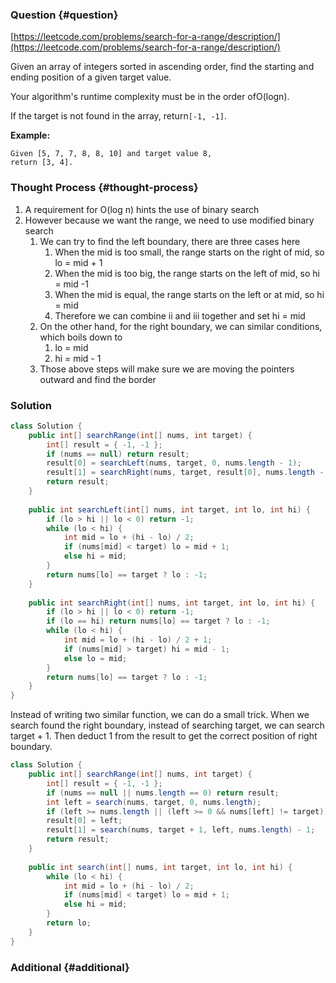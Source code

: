 ### Question {#question}

[https://leetcode.com/problems/search-for-a-range/description/](https://leetcode.com/problems/search-for-a-range/description/)

Given an array of integers sorted in ascending order, find the starting and ending position of a given target value.

Your algorithm's runtime complexity must be in the order ofO\(logn\).

If the target is not found in the array, return`[-1, -1]`.

**Example:**

```
Given [5, 7, 7, 8, 8, 10] and target value 8,
return [3, 4].
```

### Thought Process {#thought-process}

1. A requirement for O\(log n\) hints the use of binary search
2. However because we want the range, we need to use modified binary search
   1. We can try to find the left boundary, there are three cases here
      1. When the mid is too small, the range starts on the right of mid, so lo = mid + 1
      2. When the mid is too big, the range starts on the left of mid, so hi = mid -1
      3. When the mid is equal, the range starts on the left or at mid, so hi = mid
      4. Therefore we can combine ii and iii together and set hi = mid
   2. On the other hand, for the right boundary, we can similar conditions, which boils down to
      1. lo = mid
      2. hi = mid - 1
   3. Those above steps will make sure we are moving the pointers outward and find the border

### Solution

```java
class Solution {
    public int[] searchRange(int[] nums, int target) {
        int[] result = { -1, -1 };
		if (nums == null) return result;
        result[0] = searchLeft(nums, target, 0, nums.length - 1);
        result[1] = searchRight(nums, target, result[0], nums.length - 1);
        return result;
    }
    
    public int searchLeft(int[] nums, int target, int lo, int hi) {
        if (lo > hi || lo < 0) return -1;
        while (lo < hi) {
            int mid = lo + (hi - lo) / 2;
            if (nums[mid] < target) lo = mid + 1;
            else hi = mid;
        }
        return nums[lo] == target ? lo : -1;
    }
    
    public int searchRight(int[] nums, int target, int lo, int hi) {
        if (lo > hi || lo < 0) return -1;
        if (lo == hi) return nums[lo] == target ? lo : -1;
        while (lo < hi) {
            int mid = lo + (hi - lo) / 2 + 1;
            if (nums[mid] > target) hi = mid - 1;
            else lo = mid;
        }
        return nums[lo] == target ? lo : -1;
    }
}
```

Instead of writing two similar function, we can do a small trick. When we search found the right boundary, instead of searching target, we can search target + 1. Then deduct 1 from the result to get the correct position of right boundary.

```java
class Solution {
    public int[] searchRange(int[] nums, int target) {
        int[] result = { -1, -1 };
		if (nums == null || nums.length == 0) return result;
        int left = search(nums, target, 0, nums.length);
        if (left >= nums.length || (left >= 0 && nums[left] != target)) return result;
        result[0] = left;
        result[1] = search(nums, target + 1, left, nums.length) - 1;
        return result;
    }
    
    public int search(int[] nums, int target, int lo, int hi) {
        while (lo < hi) {
            int mid = lo + (hi - lo) / 2;
            if (nums[mid] < target) lo = mid + 1;
            else hi = mid;
        }
        return lo;
    }
}
```

### Additional {#additional}




